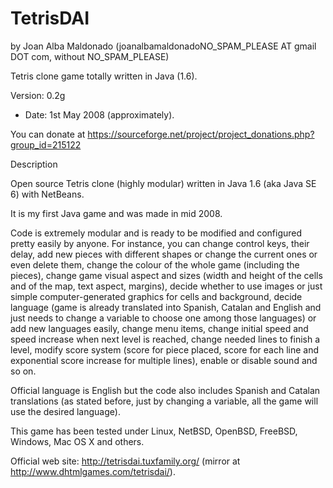 TetrisDAI 
========== 
by Joan Alba Maldonado (joanalbamaldonadoNO_SPAM_PLEASE AT gmail DOT com, without NO_SPAM_PLEASE)

Tetris clone game totally written in Java (1.6).

Version: 0.2g 
- Date: 1st May 2008 (approximately).

You can donate at https://sourceforge.net/project/project_donations.php?group_id=215122


Description

Open source Tetris clone (highly modular) written in Java 1.6 (aka Java SE 6) with NetBeans.

It is my first Java game and was made in mid 2008.

Code is extremely modular and is ready to be modified and configured pretty easily by anyone. For instance, you can change control keys, their delay, add new pieces with different shapes or change the current ones or even delete them, change the colour of the whole game (including the pieces), change game visual aspect and sizes (width and height of the cells and of the map, text aspect, margins), decide whether to use images or just simple computer-generated graphics for cells and background, decide language (game is already translated into Spanish, Catalan and English and just needs to change a variable to choose one among those languages) or add new languages easily, change menu items, change initial speed and speed increase when next level is reached, change needed lines to finish a level, modify score system (score for piece placed, score for each line and exponential score increase for multiple lines), enable or disable sound and so on.

Official language is English but the code also includes Spanish and Catalan translations (as stated before, just by changing a variable, all the game will use the desired language).

This game has been tested under Linux, NetBSD, OpenBSD, FreeBSD, Windows, Mac OS X and others.


Official web site: http://tetrisdai.tuxfamily.org/ (mirror at http://www.dhtmlgames.com/tetrisdai/).